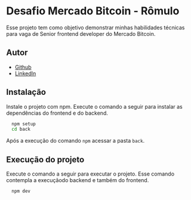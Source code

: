 # Desafio Mercado Bitcoin - Rômulo

Esse projeto tem como objetivo demonstrar minhas habilidades técnicas para vaga de Senior frontend developer do Mercado Bitcoin.

## Autor

- [Github](https://www.github.com/fssromulo)
- [LinkedIn](https://www.linkedin.com/in/fssromulo/)

## Instalação

Instale o projeto com npm. Execute o comando a seguir para instalar as dependências do frontend e do backend.

```bash
  npm setup
  cd back
```
Após a execução do comando `npm` acessar a pasta `back`.


## Execução do projeto

Execute o comando a seguir para executar o projeto. Esse comando contempla a execuçãodo backend e também do frontend.

```bash
  npm dev
```
